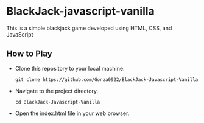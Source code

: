 # BlackJack-javascript-vanilla

This is a simple blackjack game developed using HTML, CSS, and JavaScript

## How to Play

- Clone this repository to your local machine.

  ```
  git clone https://github.com/Gonza0922/BlackJack-Javascript-Vanilla
  ```

- Navigate to the project directory.

  ```
  cd BlackJack-Javascript-Vanilla
  ```

- Open the index.html file in your web browser.
